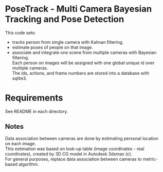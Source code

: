 # PoseTrack - Multi Camera Bayesian Tracking and Pose Detection  
This code sets:  
- tracks person from single camera with Kalman filtering.  
- estimate poses of people on that image.  
- associate and integrate one scene from multiple cameras with Bayesian filtering.  
Each person on images will be assigned with one global unique id over multiple cameras.  
The ids, actions, and frame numbers are stored into a database with sqlite3.  

# Requirements
See README in each directory.  

## Notes  
Data association between cameras are done by estimating personal location on each image.  
This estimation was based on look-up table (image coordinates - real coordinates), created by 3D CG model in Autodesk 3dsmax (c).  
For general purposes, replace data association between cameras to metric-based algorithm.  
